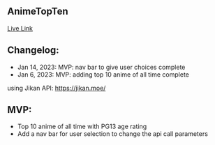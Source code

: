 ## AnimeTopTen

[Live Link](https://animetopten.netlify.app/)

## Changelog:

- Jan 14, 2023: MVP: nav bar to give user choices complete
- Jan 6, 2023: MVP: adding top 10 anime of all time complete

using Jikan API: https://jikan.moe/
 
## MVP: 
- Top 10 anime of all time with PG13 age rating
- Add a nav bar for user selection to change the api call parameters
